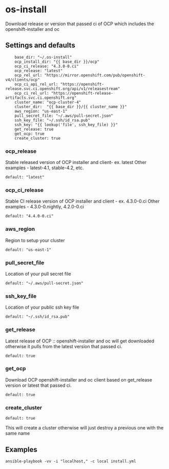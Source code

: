 # os-install
Download release or version that passed ci of OCP which includes the openshift-installer and oc

## Settings and defaults

```
    base_dir: "~/.os-install"
    ocp_install_dir: "{{ base_dir }}/ocp"
    ocp_ci_release: "4.3.0-0.ci"
    ocp_release: "latest"
    ocp_rel_url: "https://mirror.openshift.com/pub/openshift-v4/clients/ocp"
    ocp_ci_api_rel_url: "https://openshift-release.svc.ci.openshift.org/api/v1/releasestream"
    ocp_ci_rel_url: "https://openshift-release-artifacts.svc.ci.openshift.org"
    cluster_name: "ocp-cluster-4"
    cluster_dir:  "{{ base_dir }}/{{ cluster_name }}"
    aws_region: "us-east-1"
    pull_secret_file: "~/.aws/pull-secret.json"
    ssh_key_file: "~/.ssh/id_rsa.pub"
    ssh_key: "{{ lookup('file', ssh_key_file) }}"
    get_release: true
    get_ocp: true
    create_cluster: true
```

### ocp_release
Stable released version of OCP installer and client- ex. latest
Other examples - latest-4.1, stable-4.2, etc.
```
default: "latest"

```

### ocp_ci_release
Stable CI release version of OCP installer and client - ex. 4.3.0-0.ci
Other examples - 4.3.0-0.nightly, 4.2.0-0.ci
```
default: "4.4.0-0.ci"

```

### aws_region
Region to setup your cluster
```
default: "us-east-1"

```

### pull_secret_file
Location of your pull secret file
```
default: "~/.aws/pull-secret.json"

```

### ssh_key_file
Location of your public ssh key file
```
default: "~/.ssh/id_rsa.pub"

```

### get_release
Latest release of OCP :: openshift-installer and oc will get downloaded otherwise it pulls from
the latest version that passed ci.

```
default: true

```

### get_ocp
Download OCP openshift-installer and oc client based on get_release version or latest that passed ci.
```
default: true

```

### create_cluster
```
default: true

```
This will create a cluster otherwise will just destroy a previous one with the same name

## Examples

```
ansible-playbook -vv -i "localhost," -c local install.yml

```